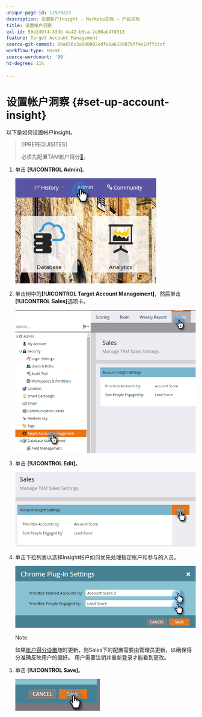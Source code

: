 ```yaml
---
unique-page-id: 12979223
description: 设置帐户Insight - Marketo文档 — 产品文档
title: 设置帐户洞察
exl-id: 50e24974-339b-4a42-b5ca-2e80ab47d313
feature: Target Account Management
source-git-commit: 09a656c3a0d0002edfa1a61b987bff4c1dff33cf
workflow-type: tm+mt
source-wordcount: '99'
ht-degree: 11%

---
```


# 设置帐户洞察 {#set-up-account-insight}

以下是如何设置帐户Insight。

>[!PREREQUISITES]
>
>必须先配置TAM帐户得分[&#128279;](/help/marketo/product-docs/target-account-management/setup-tam/account-score.md)。

1. 单击 **[!UICONTROL Admin]**。

   ![](assets/admin-1.png)

1. 单击树中的&#x200B;**[!UICONTROL Target Account Management]**，然后单击&#x200B;**[!UICONTROL Sales]**&#x200B;选项卡。

   ![](assets/set-up-account-insight-2.png)

1. 单击 **[!UICONTROL Edit]**。

   ![](assets/set-up-account-insight-3.png)

1. 单击下拉列表以选择Insight帐户如何优先处理指定帐户和参与的人员。

   ![](assets/four-4.png)

   >[!NOTE]
   >
   >如果[帐户得分设置](/help/marketo/product-docs/target-account-management/setup-tam/account-score.md)随时更新，则Sales下的配置需要由管理员更新，以确保得分准确反映用户的偏好。 用户需要注销并重新登录才能看到更改。

1. 单击 **[!UICONTROL Save]**。

   ![](assets/five-4.png)
